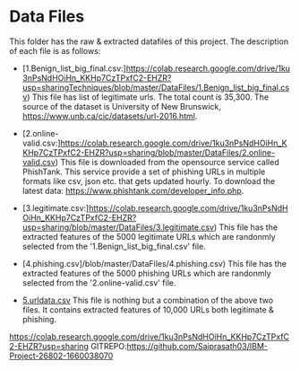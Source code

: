 # Data Files

This folder has the raw & extracted datafiles of this project. The description of each file is as follows:

* [1.Benign_list_big_final.csv:]https://colab.research.google.com/drive/1ku3nPsNdHOiHn_KKHp7CzTPxfC2-EHZR?usp=sharingTechniques/blob/master/DataFiles/1.Benign_list_big_final.csv) This file has list of legitimate urls. The total count is 35,300. The source of the dataset is University of New Brunswick, https://www.unb.ca/cic/datasets/url-2016.html. 

* [2.online-valid.csv:]https://colab.research.google.com/drive/1ku3nPsNdHOiHn_KKHp7CzTPxfC2-EHZR?usp=sharing/blob/master/DataFiles/2.online-valid.csv) This file is downloaded from the opensource service called PhishTank. This service provide a set of phishing URLs in multiple formats like csv, json etc. that gets updated hourly. To download the latest data: https://www.phishtank.com/developer_info.php.

* [3.legitimate.csv:]https://colab.research.google.com/drive/1ku3nPsNdHOiHn_KKHp7CzTPxfC2-EHZR?usp=sharing/blob/master/DataFiles/3.legitimate.csv) This file has the extracted features of the 5000 legitimate URLs which are randonmly selected from the '1.Benign_list_big_final.csv' file.

* [4.phishing.csv]/blob/master/DataFiles/4.phishing.csv) This file has the extracted features of the 5000 phishing URLs which are randonmly selected from the '2.online-valid.csv' file.

* [5.urldata.csv](https://github.com/shreyagopal/Phishing-Website-Detection-by-Machine-Learning-Techniques/blob/master/DataFiles/5.urldata.csv) This file is nothing but a combination of the above two files. It contains extracted features of 10,000 URLs both legitimate & phishing.


https://colab.research.google.com/drive/1ku3nPsNdHOiHn_KKHp7CzTPxfC2-EHZR?usp=sharing
GITREPO:https://github.com/Saiprasath03/IBM-Project-26802-1660038070
